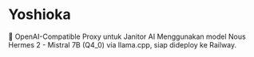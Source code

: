 # Yoshioka
🚀 OpenAI-Compatible Proxy untuk Janitor AI Menggunakan model Nous Hermes 2 - Mistral 7B (Q4_0) via llama.cpp, siap dideploy ke Railway.
